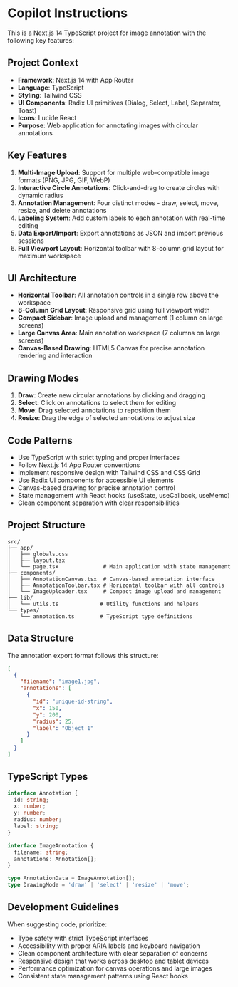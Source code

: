 # Copilot Instructions

<!-- Use this file to provide workspace-specific custom instructions to Copilot. For more details, visit https://code.visualstudio.com/docs/copilot/copilot-customization#_use-a-githubcopilotinstructionsmd-file -->

This is a Next.js 14 TypeScript project for image annotation with the following key features:

## Project Context
- **Framework**: Next.js 14 with App Router
- **Language**: TypeScript
- **Styling**: Tailwind CSS
- **UI Components**: Radix UI primitives (Dialog, Select, Label, Separator, Toast)
- **Icons**: Lucide React
- **Purpose**: Web application for annotating images with circular annotations

## Key Features
1. **Multi-Image Upload**: Support for multiple web-compatible image formats (PNG, JPG, GIF, WebP)
2. **Interactive Circle Annotations**: Click-and-drag to create circles with dynamic radius
3. **Annotation Management**: Four distinct modes - draw, select, move, resize, and delete annotations
4. **Labeling System**: Add custom labels to each annotation with real-time editing
5. **Data Export/Import**: Export annotations as JSON and import previous sessions
6. **Full Viewport Layout**: Horizontal toolbar with 8-column grid layout for maximum workspace

## UI Architecture
- **Horizontal Toolbar**: All annotation controls in a single row above the workspace
- **8-Column Grid Layout**: Responsive grid using full viewport width
- **Compact Sidebar**: Image upload and management (1 column on large screens)
- **Large Canvas Area**: Main annotation workspace (7 columns on large screens)
- **Canvas-Based Drawing**: HTML5 Canvas for precise annotation rendering and interaction

## Drawing Modes
1. **Draw**: Create new circular annotations by clicking and dragging
2. **Select**: Click on annotations to select them for editing
3. **Move**: Drag selected annotations to reposition them
4. **Resize**: Drag the edge of selected annotations to adjust size

## Code Patterns
- Use TypeScript with strict typing and proper interfaces
- Follow Next.js 14 App Router conventions
- Implement responsive design with Tailwind CSS and CSS Grid
- Use Radix UI components for accessible UI elements
- Canvas-based drawing for precise annotation control
- State management with React hooks (useState, useCallback, useMemo)
- Clean component separation with clear responsibilities

## Project Structure
```
src/
├── app/
│   ├── globals.css
│   ├── layout.tsx
│   └── page.tsx              # Main application with state management
├── components/
│   ├── AnnotationCanvas.tsx  # Canvas-based annotation interface
│   ├── AnnotationToolbar.tsx # Horizontal toolbar with all controls
│   └── ImageUploader.tsx     # Compact image upload and management
├── lib/
│   └── utils.ts             # Utility functions and helpers
└── types/
    └── annotation.ts        # TypeScript type definitions
```

## Data Structure
The annotation export format follows this structure:
```json
[
  {
    "filename": "image1.jpg", 
    "annotations": [
      {
        "id": "unique-id-string",
        "x": 150,
        "y": 200, 
        "radius": 25,
        "label": "Object 1"
      }
    ]
  }
]
```

## TypeScript Types
```typescript
interface Annotation {
  id: string;
  x: number;
  y: number;
  radius: number;
  label: string;
}

interface ImageAnnotation {
  filename: string;
  annotations: Annotation[];
}

type AnnotationData = ImageAnnotation[];
type DrawingMode = 'draw' | 'select' | 'resize' | 'move';
```

## Development Guidelines
When suggesting code, prioritize:
- Type safety with strict TypeScript interfaces
- Accessibility with proper ARIA labels and keyboard navigation
- Clean component architecture with clear separation of concerns
- Responsive design that works across desktop and tablet devices
- Performance optimization for canvas operations and large images
- Consistent state management patterns using React hooks
